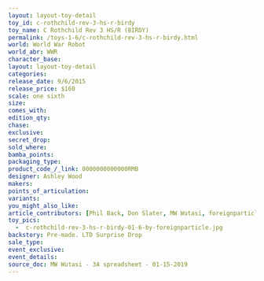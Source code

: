 ```yaml
---
layout: layout-toy-detail 
toy_id: c-rothchild-rev-3-hs-r-birdy
toy_name: C Rothchild Rev 3 HS/R (BIRDY)
permalink: /toys-1-6/c-rothchild-rev-3-hs-r-birdy.html
world: World War Robot
world_abr: WWR
character_base: 
layout: layout-toy-detail
categories: 
release_date: 9/6/2015
release_price: $160 
scale: one sixth
size: 
comes_with: 
edition_qty: 
chase: 
exclusive: 
secret_drop: 
sold_where: 
bamba_points: 
packaging_type: 
product_code_/_link: 0000000000000RMB
designer: Ashley Wood
makers: 
points_of_articulation: 
variants: 
you_might_also_like: 
article_contributors: [Phil Back, Don Slater, MW Wutasi, foreignparticle]
toy_pics: 
  -  c-rothchild-rev-3-hs-r-birdy-01-6-by-foreignparticle.jpg
backstory: Pre-made. LTD Surprise Drop
sale_type: 
event_exclusive: 
event_details: 
source_doc: MW Wutasi - 3A spreadsheet - 01-15-2019
---
```

